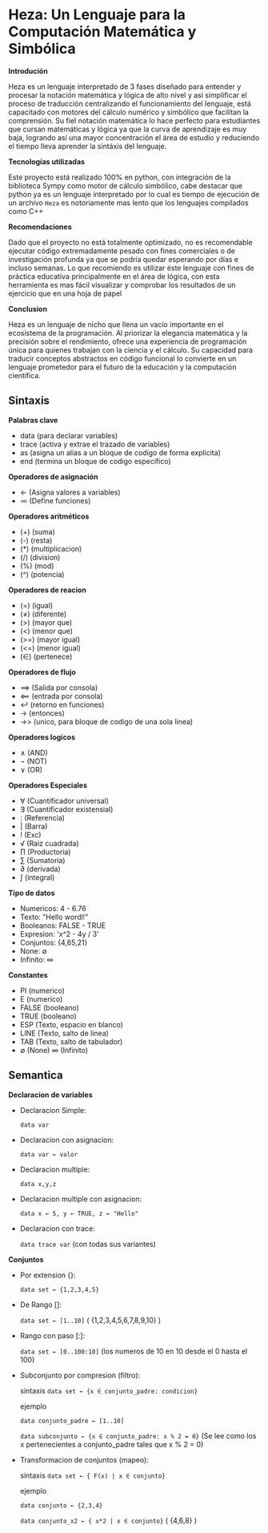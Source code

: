 # Heza: Un Lenguaje para la Computación Matemática y Simbólica

**Introdución**

Heza es un lenguaje interpretado de 3 fases diseñado para entender y procesar la notación matemática y lógica de alto nivel y asi simplificar el proceso de traducción centralizando el funcionamiento del lenguaje, está capacitado con motores del cálculo numérico y simbólico que facilitan la comprensión. Su fiel notación matemática lo hace perfecto para estudiantes que cursan matemáticas y lógica ya que la curva de aprendizaje es muy baja, logrando así una mayor concentración el área de estudio y reduciendo el tiempo lleva aprender la sintáxis del lenguaje.

**Tecnologías utilizadas**

Este proyecto está realizado 100% en python, con integración de la biblioteca Sympy como motor de cálculo simbólico, cabe destacar que python ya es un lenguaje interpretado por lo cual es tiempo de ejecución de un archivo `Heza` es notoriamente mas lento que los lenguajes compilados como C++

**Recomendaciones**

Dado que el proyecto no está totalmente optimizado, no es recomendable ejecutar código extremadamente pesado con fines comerciales o de investigación profunda ya que se podría quedar esperando por días e incluso semanas. Lo que recomiendo es utilizar éste lenguaje con fines de práctica educativa principalmente en el área de lógica, con esta herramienta es mas fácil visualizar y comprobar los resultados de un ejercicio que en una hoja de papel

**Conclusion**

Heza es un lenguaje de nicho que llena un vacío importante en el ecosistema de la programación. Al priorizar la elegancia matemática y la precisión sobre el rendimiento, ofrece una experiencia de programación única para quienes trabajan con la ciencia y el cálculo. Su capacidad para traducir conceptos abstractos en código funcional lo convierte en un lenguaje prometedor para el futuro de la educación y la computación científica.

## Sintaxis
**Palabras clave**
- data     (para declarar variables)
- trace    (activa y extrae el trazado de variables)
- as       (asigna un alias a un bloque de codigo de forma explicita)
- end      (termina un bloque de codigo especifico)

**Operadores de asignación**
- ←        (Asigna valores a variables)
- ≔        (Define funciones)

**Operadores aritméticos**
- (+)        (suma)
- (-)        (resta)
- (*)        (multiplicacion)
- (/)        (division)
- (%)        (mod)
- (^)        (potencia)

**Operadores de reacion**
- (=)        (igual)
- (≠)        (diferente)
- (>)        (mayor que)
- (<)        (menor que)
- (>=)       (mayor igual)
- (<=)       (menor igual)
- (∈)        (pertenece)

**Operadores de flujo**
- ⟹  (Salida por consola)
- ⟸  (entrada por consola)
- ↩  (retorno en funciones)
- →  (entonces)
- →> (unico, para bloque de codigo de una sola linea)

**Operadores logicos**
- ∧ (AND)
- ¬ (NOT)
- ∨ (OR)

**Operadores Especiales**
- ∀ (Cuantificador universal)
- ∃ (Cuantificador existensial)
- : (Referencia)
- | (Barra)
- ! (Exc)
- √ (Raiz cuadrada)
- ∏ (Productoria)
- ∑ (Sumatoria)
- ∂ (derivada)
- ∫ (integral)

**Tipo de datos**
- Numericos: 4 - 6.76
- Texto: "Hello wordl!"
- Booleanos: FALSE - TRUE
- Expresion: 'x^2 - 4y / 3'
- Conjuntos: {4,65,21}
- None: ∅
- Infinito: ∞

**Constantes**
- PI (numerico)
- E (numerico)
- FALSE (booleano)
- TRUE (booleano)
- ESP (Texto, espacio en blanco)
- LINE (Texto, salto de linea)
- TAB (Texto, salto de tabulador)
- ∅ (None)
∞ (Infinito)

## Semantica
**Declaracion de variables**
* Declaracion Simple:
  
  `data var`
* Declaracion con asignacion:
  
  `data var ← valor`
* Declaracion multiple:
  
  `data x,y,z`
* Declaracion multiple con asignacion:
  
  `data x ← 5, y ← TRUE, z ← "Hello"`

* Declaracion con trace:
  
  `data trace var` (con todas sus variantes)

**Conjuntos**
* Por extension {}:
  
  `data set ← {1,2,3,4,5}`

* De Rango []:
  
  `data set ← [1..10]` ( {1,2,3,4,5,6,7,8,9,10} )

* Rango con paso [:]:
  
  `data set ← [0..100:10]` (los numeros de 10 en 10 desde el 0 hasta el 100)

* Subconjunto por compresion (filtro):
  
  sintaxis  `data set ← {x ∈ conjunto_padre: condicion}`

   ejemplo

  `data conjunto_padre ← [1..10]`
  
   `data subconjunto ← {x ∈ conjunto_padre: x % 2 = 0}` (Se lee como los x pertenecientes a conjunto_padre tales que x % 2 = 0)

* Transformacion de conjuntos (mapeo):
  
  sintaxis  `data set ← { F(x) | x ∈ conjunto}`

   ejemplo

  `data conjunto ← {2,3,4}`
  
   `data conjunto_x2 ← { x*2 | x ∈ conjunto}` ( {4,6,8} )
